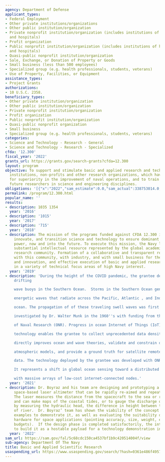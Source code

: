 ```yaml
---
agency: Department of Defense
applicant_types:
- Federal Employment
- Other private institutions/organizations
- Other public institution/organization
- Private nonprofit institution/organization (includes institutions of higher education
  and hospitals)
- Profit organization
- Public nonprofit institution/organization (includes institutions of higher education
  and hospitals)
- Quasi-public nonprofit institution/organization
- Sale, Exchange, or Donation of Property or Goods
- Small business (less than 500 employees)
- Specialized group (e.g. health professionals, students, veterans)
- Use of Property, Facilities, or Equipment
assistance_types:
- Project Grants
authorizations:
- 10 U.S.C. 2358.
beneficiary_types:
- Other private institution/organization
- Other public institution/organization
- Private nonprofit institution/organization
- Profit organization
- Public nonprofit institution/organization
- Quasi-public nonprofit organization
- Small business
- Specialized group (e.g. health professionals, students, veterans)
categories:
- Science and Technology - Research - General
- Science and Technology - Research - Specialized
cfda: '12.300'
fiscal_year: '2022'
grants_url: https://grants.gov/search-grants?cfda=12.300
layout: program
objective: To support and stimulate basic and applied research and technology at educational
  institutions, non-profits and other research organizations, which have potential
  for superiority in the improvement of naval operations, and to train and motivate
  future researchers in science and engineering disciplines.
obligations: '[{"x":"2022","sam_estimate":0.0,"sam_actual":338753014.0,"usa_spending_actual":819002094.48},{"x":"2023","sam_estimate":424972030.0,"sam_actual":0.0,"usa_spending_actual":928432386.96},{"x":"2024","sam_estimate":459972030.0,"sam_actual":0.0,"usa_spending_actual":854265596.38}]'
permalink: /program/12.300.html
popular_name: ''
results:
- description: 1035 1354
  year: '2016'
- description: '1015'
  year: '2017'
- description: '715'
  year: '2018'
- description: The mission of the programs funded against CFDA 12.300 is to discover,
    innovate, and transition science and technology to ensure dominant strategic sea
    power, now and into the future. To execute this mission, the Navy leverages the
    substantial intellectual resource represented by the global academic scientific
    research community. Formation of a collaborative and transparent relationship
    with this community, with industry, and with small business for the enhanced discovery
    and innovation, and effective execution of basic and applied research programs
    in a variety of technical focus areas of high Navy interest.
  year: '2019'
- description: 'During the height of the COVID pandemic, the grantee deployed 100
    drifting

    wave buoys in the Southern Ocean.  Storms in the Southern Ocean generate

    energetic waves that radiate across the Pacific, Atlantic , and Indian

    ocean. The propagation of of these traveling swell waves was first

    investigated by Dr. Walter Munk in the 1960''s with funding from the Office

    of Naval Research (ONR). Progress in ocean Internet of Things (IoT)

    technology enables the grantee to collect unprecedented data densities, which

    directly improves ocean and wave theories, validate and constrain ocean and

    atmospheric models, and provide a ground truth for satellite remote sensing

    data. The technology deployed by the grantee was developed with ONR sponsorship.

    It represents a shift in global ocean sensing toward a distributed paradigm

    with massive arrays of low-cost internet-connected nodes.'
  year: '2021'
- description: Dr. Boyraz and his team are designing and prototyping a steerable/pointable,
    space-based laser altimeter that can be rapidly re-aimed and repeatedly illuminated.
    The laser measures the distance from the spacecraft to the sea or river surface,
    and can make maps of the coastal tides, or to gauge the discharge of a river,
    by measuring the hydraulic head, the difference in height between two sections
    of river.  Dr. Boyraz’ team has shown the viability of the concept and built laboratory
    examples to demonstrate it, as well as evaluating the suitability of the lasing
    hardware for space applications (pointing accuracy, size, weight, energy and heat
    budgets).  If the design phase is completed satisfactorily, the intent would be
    to build it as a hostable payload for a technology demonstration in space.
  year: '2022'
sam_url: https://sam.gov/fal/5c68cdc150ca4537bf1b9c420514004f/view
sub-agency: Department Of The Navy
title: Basic and Applied Scientific Research
usaspending_url: https://www.usaspending.gov/search/?hash=0361e486f4957ae952800cfe8d10d5dc
---
```

